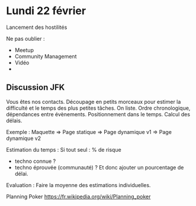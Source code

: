 # Lundi 22 février
Lancement des hostilités

Ne pas oublier : 
* Meetup
* Community Management
* Vidéo
* 

## Discussion JFK
Vous êtes nos contacts.
Découpage en petits morceaux pour estimer la difficulté et le temps des plus petites tâches.
On liste. Ordre chronologique, dépendances entre évènements.
Positionnement dans le temps.
Calcul des délais.

Exemple : 
Maquette => Page statique => Page dynamique v1 => Page dynamique v2

Estimation du temps : 
Si tout seul : % de risque
- techno connue ?
- techno éprouvée (communauté) ?
Et donc ajouter un pourcentage de délai.

Evaluation : 
Faire la moyenne des estimations individuelles.

Planning Poker
https://fr.wikipedia.org/wiki/Planning_poker
